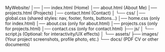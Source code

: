 MyWebsite/
│── 
│── index.html        (Home)
│── about.html        (About Me)
│── projects.html     (Projects)
│── contact.html      (Contact)
│
└── css/
    │── global.css    (shared styles: nav, footer, fonts, buttons…)
    │── home.css      (only for index.html)
    │── about.css     (only for about.html)
    │── projects.css  (only for projects.html)
    │── contact.css   (only for contact.html)
├── js/
│   └── script.js     (Optional: for interactivity/UX effects)
│
└── assets/
    ├── images/       (Your project screenshots, profile photo, etc.)
    └── docs/         (PDF CV or other documents)